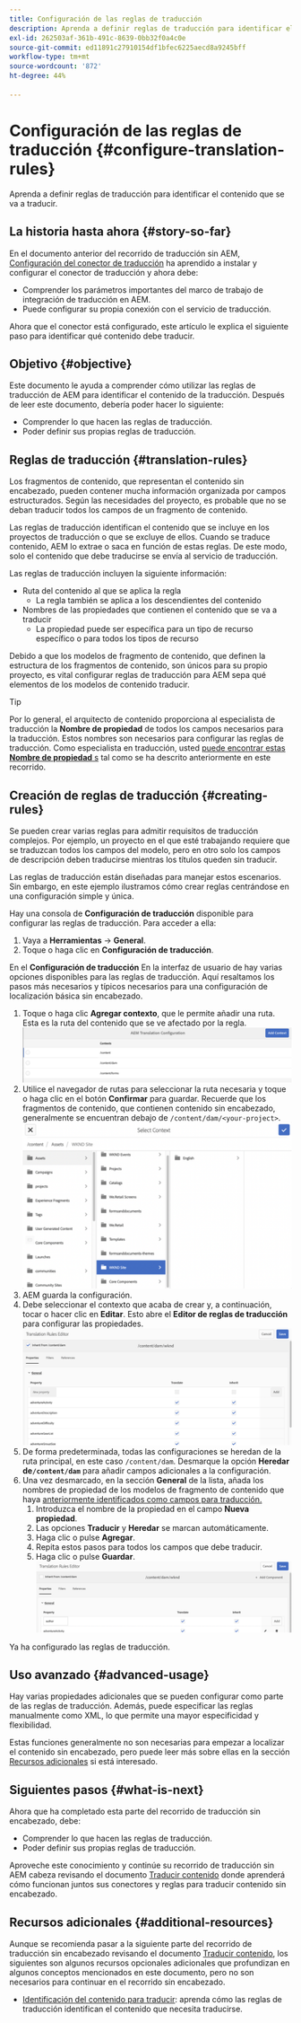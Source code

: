 ```yaml
---
title: Configuración de las reglas de traducción
description: Aprenda a definir reglas de traducción para identificar el contenido que se va a traducir.
exl-id: 262503af-361b-491c-8639-0bb32f0a4c0e
source-git-commit: ed11891c27910154df1bfec6225aecd8a9245bff
workflow-type: tm+mt
source-wordcount: '872'
ht-degree: 44%

---
```


# Configuración de las reglas de traducción {#configure-translation-rules}

Aprenda a definir reglas de traducción para identificar el contenido que se va a traducir.

## La historia hasta ahora {#story-so-far}

En el documento anterior del recorrido de traducción sin AEM, [Configuración del conector de traducción](configure-connector.md) ha aprendido a instalar y configurar el conector de traducción y ahora debe:

* Comprender los parámetros importantes del marco de trabajo de integración de traducción en AEM.
* Puede configurar su propia conexión con el servicio de traducción.

Ahora que el conector está configurado, este artículo le explica el siguiente paso para identificar qué contenido debe traducir.

## Objetivo {#objective}

Este documento le ayuda a comprender cómo utilizar las reglas de traducción de AEM para identificar el contenido de la traducción. Después de leer este documento, debería poder hacer lo siguiente:

* Comprender lo que hacen las reglas de traducción.
* Poder definir sus propias reglas de traducción.

## Reglas de traducción {#translation-rules}

Los fragmentos de contenido, que representan el contenido sin encabezado, pueden contener mucha información organizada por campos estructurados. Según las necesidades del proyecto, es probable que no se deban traducir todos los campos de un fragmento de contenido.

Las reglas de traducción identifican el contenido que se incluye en los proyectos de traducción o que se excluye de ellos. Cuando se traduce contenido, AEM lo extrae o saca en función de estas reglas. De este modo, solo el contenido que debe traducirse se envía al servicio de traducción.

Las reglas de traducción incluyen la siguiente información:

* Ruta del contenido al que se aplica la regla
   * La regla también se aplica a los descendientes del contenido
* Nombres de las propiedades que contienen el contenido que se va a traducir
   * La propiedad puede ser específica para un tipo de recurso específico o para todos los tipos de recurso

Debido a que los modelos de fragmento de contenido, que definen la estructura de los fragmentos de contenido, son únicos para su propio proyecto, es vital configurar reglas de traducción para AEM sepa qué elementos de los modelos de contenido traducir.

>[!TIP]
>
>Por lo general, el arquitecto de contenido proporciona al especialista de traducción la **Nombre de propiedad** de todos los campos necesarios para la traducción. Estos nombres son necesarios para configurar las reglas de traducción. Como especialista en traducción, usted [puede encontrar estas **Nombre de propiedad** s](getting-started.md#content-models) tal como se ha descrito anteriormente en este recorrido.

## Creación de reglas de traducción {#creating-rules}

Se pueden crear varias reglas para admitir requisitos de traducción complejos. Por ejemplo, un proyecto en el que esté trabajando requiere que se traduzcan todos los campos del modelo, pero en otro solo los campos de descripción deben traducirse mientras los títulos queden sin traducir.

Las reglas de traducción están diseñadas para manejar estos escenarios. Sin embargo, en este ejemplo ilustramos cómo crear reglas centrándose en una configuración simple y única.

Hay una consola de **Configuración de traducción** disponible para configurar las reglas de traducción. Para acceder a ella:

1. Vaya a **Herramientas** -> **General**.
1. Toque o haga clic en **Configuración de traducción**.

En el **Configuración de traducción** En la interfaz de usuario de hay varias opciones disponibles para las reglas de traducción. Aquí resaltamos los pasos más necesarios y típicos necesarios para una configuración de localización básica sin encabezado.

1. Toque o haga clic **Agregar contexto**, que le permite añadir una ruta. Esta es la ruta del contenido que se ve afectado por la regla.
   ![Añadir contexto](assets/add-translation-context.png)
1. Utilice el navegador de rutas para seleccionar la ruta necesaria y toque o haga clic en el botón **Confirmar** para guardar. Recuerde que los fragmentos de contenido, que contienen contenido sin encabezado, generalmente se encuentran debajo de `/content/dam/<your-project>`.
   ![Seleccione la ruta](assets/select-context.png)
1. AEM guarda la configuración.
1. Debe seleccionar el contexto que acaba de crear y, a continuación, tocar o hacer clic en **Editar**. Esto abre el **Editor de reglas de traducción** para configurar las propiedades.
   ![Editor de reglas de traducción](assets/translation-rules-editor.png)
1. De forma predeterminada, todas las configuraciones se heredan de la ruta principal, en este caso `/content/dam`. Desmarque la opción **Heredar de`/content/dam`** para añadir campos adicionales a la configuración.
1. Una vez desmarcado, en la sección **General** de la lista, añada los nombres de propiedad de los modelos de fragmento de contenido que haya [anteriormente identificados como campos para traducción.](getting-started.md#content-models)
   1. Introduzca el nombre de la propiedad en el campo **Nueva propiedad**.
   1. Las opciones **Traducir** y **Heredar** se marcan automáticamente.
   1. Haga clic o pulse **Agregar**.
   1. Repita estos pasos para todos los campos que debe traducir.
   1. Haga clic o pulse **Guardar**.
      ![Agregar propiedad](assets/add-property.png)

Ya ha configurado las reglas de traducción.

## Uso avanzado {#advanced-usage}

Hay varias propiedades adicionales que se pueden configurar como parte de las reglas de traducción. Además, puede especificar las reglas manualmente como XML, lo que permite una mayor especificidad y flexibilidad.

Estas funciones generalmente no son necesarias para empezar a localizar el contenido sin encabezado, pero puede leer más sobre ellas en la sección [Recursos adicionales](#additional-resources) si está interesado.

## Siguientes pasos {#what-is-next}

Ahora que ha completado esta parte del recorrido de traducción sin encabezado, debe:

* Comprender lo que hacen las reglas de traducción.
* Poder definir sus propias reglas de traducción.

Aproveche este conocimiento y continúe su recorrido de traducción sin AEM cabeza revisando el documento [Traducir contenido](translate-content.md) donde aprenderá cómo funcionan juntos sus conectores y reglas para traducir contenido sin encabezado.

## Recursos adicionales {#additional-resources}

Aunque se recomienda pasar a la siguiente parte del recorrido de traducción sin encabezado revisando el documento [Traducir contenido](translate-content.md), los siguientes son algunos recursos opcionales adicionales que profundizan en algunos conceptos mencionados en este documento, pero no son necesarios para continuar en el recorrido sin encabezado.

* [Identificación del contenido para traducir](/help/sites-administering/tc-rules.md): aprenda cómo las reglas de traducción identifican el contenido que necesita traducirse.
